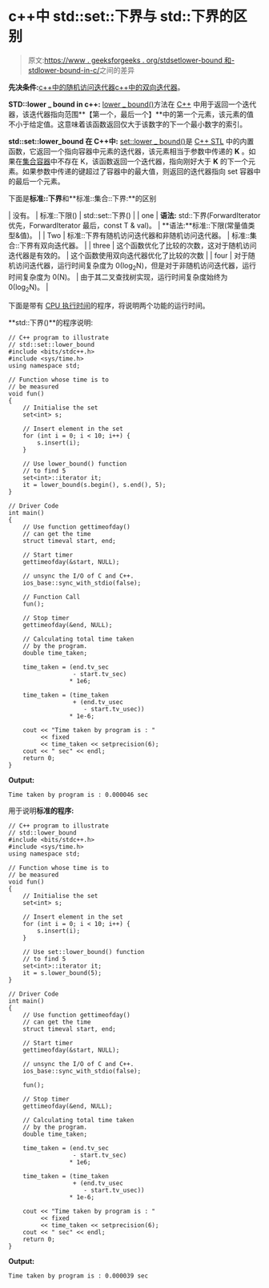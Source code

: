 # c++中 std::set::下界与 std::下界的区别

> 原文:[https://www . geeksforgeeks . org/stdsetlower-bound 和-stdlower-bound-in-c/](https://www.geeksforgeeks.org/difference-between-stdsetlower_bound-and-stdlower_bound-in-c/)之间的差异

**先决条件:**[c++中的随机访问迭代器](https://www.geeksforgeeks.org/random-access-iterators-in-cpp/)[c++中的双向迭代器](https://www.geeksforgeeks.org/bidirectional-iterators-in-cpp/)。

**STD::lower _ bound in c++:**
[lower _ bound()](https://www.geeksforgeeks.org/lower_bound-in-cpp/)方法在 [C++](https://www.geeksforgeeks.org/c-plus-plus/) 中用于返回一个迭代器，该迭代器指向范围**【第一个，最后一个】**中的第一个元素，该元素的值不小于给定值。这意味着该函数返回仅大于该数字的下一个最小数字的索引。

**std::set::lower_bound 在 C++中:**
[set::lower _ bound()](https://www.geeksforgeeks.org/set-lower_bound-function-in-c-stl/)是 [C++ STL](https://www.geeksforgeeks.org/the-c-standard-template-library-stl/) 中的内置函数，它返回一个指向容器中元素的迭代器，该元素相当于参数中传递的 **K** 。如果在[集合容器](https://www.geeksforgeeks.org/set-in-cpp-stl/)中不存在 K，该函数返回一个迭代器，指向刚好大于 **K** 的下一个元素。如果参数中传递的键超过了容器中的最大值，则返回的迭代器指向 set 容器中的最后一个元素。

下面是**标准::下界**和**标准::集合::下界:**的区别

| 没有。 | 标准::下限() | std::set::下界() |
| one | **语法:** std::下界(ForwardIterator 优先，ForwardIterator 最后，const T & val)。 | **语法:**标准::下限(常量值类型&值)。 |
| Two | 标准::下界有随机访问迭代器和非随机访问迭代器。 | 标准::集合::下界有双向迭代器。 |
| three | 这个函数优化了比较的次数，这对于随机访问迭代器是有效的。 | 这个函数使用双向迭代器优化了比较的次数 |
| four | 对于随机访问迭代器，运行时间复杂度为 0(log<sub>2</sub>N)，但是对于非随机访问迭代器，运行时间复杂度为 0(N)。 | 由于其二叉查找树实现，运行时间复杂度始终为 0(log<sub>2</sub>N)。 |

下面是带有 [CPU 执行时间](https://www.geeksforgeeks.org/computer-organization-performance-of-computer/)的程序，将说明两个功能的运行时间。

**std::下界()**的程序说明:

```
// C++ program to illustrate
// std::set::lower_bound
#include <bits/stdc++.h>
#include <sys/time.h>
using namespace std;

// Function whose time is to
// be measured
void fun()
{
    // Initialise the set
    set<int> s;

    // Insert element in the set
    for (int i = 0; i < 10; i++) {
        s.insert(i);
    }

    // Use lower_bound() function
    // to find 5
    set<int>::iterator it;
    it = lower_bound(s.begin(), s.end(), 5);
}

// Driver Code
int main()
{
    // Use function gettimeofday()
    // can get the time
    struct timeval start, end;

    // Start timer
    gettimeofday(&start, NULL);

    // unsync the I/O of C and C++.
    ios_base::sync_with_stdio(false);

    // Function Call
    fun();

    // Stop timer
    gettimeofday(&end, NULL);

    // Calculating total time taken
    // by the program.
    double time_taken;

    time_taken = (end.tv_sec
                  - start.tv_sec)
                 * 1e6;

    time_taken = (time_taken
                  + (end.tv_usec
                     - start.tv_usec))
                 * 1e-6;

    cout << "Time taken by program is : "
         << fixed
         << time_taken << setprecision(6);
    cout << " sec" << endl;
    return 0;
}
```

**Output:**

```
Time taken by program is : 0.000046 sec

```

用于说明**标准的程序:**

```
// C++ program to illustrate
// std::lower_bound
#include <bits/stdc++.h>
#include <sys/time.h>
using namespace std;

// Function whose time is to
// be measured
void fun()
{
    // Initialise the set
    set<int> s;

    // Insert element in the set
    for (int i = 0; i < 10; i++) {
        s.insert(i);
    }

    // Use set::lower_bound() function
    // to find 5
    set<int>::iterator it;
    it = s.lower_bound(5);
}

// Driver Code
int main()
{
    // Use function gettimeofday()
    // can get the time
    struct timeval start, end;

    // Start timer
    gettimeofday(&start, NULL);

    // unsync the I/O of C and C++.
    ios_base::sync_with_stdio(false);

    fun();

    // Stop timer
    gettimeofday(&end, NULL);

    // Calculating total time taken
    // by the program.
    double time_taken;

    time_taken = (end.tv_sec
                  - start.tv_sec)
                 * 1e6;

    time_taken = (time_taken
                  + (end.tv_usec
                     - start.tv_usec))
                 * 1e-6;

    cout << "Time taken by program is : "
         << fixed
         << time_taken << setprecision(6);
    cout << " sec" << endl;
    return 0;
}
```

**Output:**

```
Time taken by program is : 0.000039 sec

```